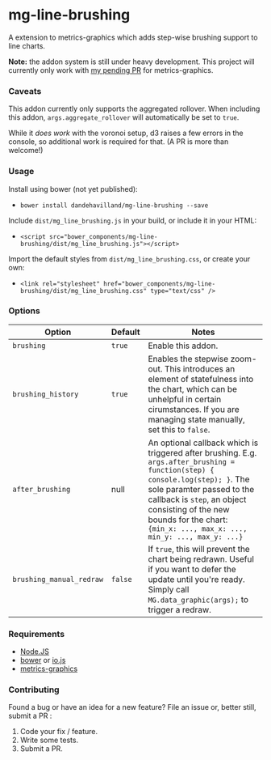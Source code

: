 # mg-line-brushing

A extension to metrics-graphics which adds step-wise brushing support to line charts.

**Note:** the addon system is still under heavy development. This project will currently only work with [my pending PR](https://github.com/mozilla/metrics-graphics/pull/351) for metrics-graphics.

### Caveats

This addon currently only supports the aggregated rollover.
When including this addon, `args.aggregate_rollover` will automatically be set to `true`.

While it _does work_ with the voronoi setup, d3 raises a few errors in the console,
so additional work is required for that. (A PR is more than welcome!)

### Usage

Install using bower (not yet published):

- `bower install dandehavilland/mg-line-brushing --save`

Include `dist/mg_line_brushing.js` in your build, or include it in your HTML:

- `<script src="bower_components/mg-line-brushing/dist/mg_line_brushing.js"></script>`

Import the default styles from `dist/mg_line_brushing.css`, or create your own:

- `<link rel="stylesheet" href="bower_components/mg-line-brushing/dist/mg_line_brushing.css" type="text/css" />`


### Options

| Option | Default | Notes |
|--------|---------|-------|
| `brushing` | `true` | Enable this addon. |
| `brushing_history` | `true` | Enables the stepwise zoom-out. This introduces an element of statefulness into the chart, which can be unhelpful in certain cirumstances. If you are managing state manually, set this to `false`. |
| `after_brushing` | null | An optional callback which is triggered after brushing. E.g. `args.after_brushing = function(step) { console.log(step); }`. The sole paramter passed to the callback is `step`, an object consisting of the new bounds for the chart: `{min_x: ..., max_x: ..., min_y: ..., max_y: ...}` |
| `brushing_manual_redraw` | `false` | If `true`, this will prevent the chart being redrawn. Useful if you want to defer the update until you're ready. Simply call `MG.data_graphic(args);` to trigger a redraw. |

### Requirements

- [Node.JS](http://nodejs.org/)
- [bower](http://bower.io) or [io.js](https://iojs.org/)
- [metrics-graphics](http://metricsgraphicsjs.org/)


### Contributing

Found a bug or have an idea for a new feature? File an issue or, better still, submit a PR :

1. Code your fix / feature.
2. Write some tests.
3. Submit a PR.
